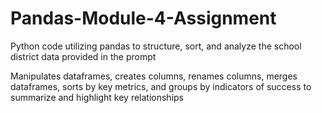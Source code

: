 # Pandas-Module-4-Assignment
Python code utilizing pandas to structure, sort, and analyze the school district data provided in the prompt

Manipulates dataframes, creates columns, renames columns, merges dataframes, sorts by key metrics, and groups by indicators of success to summarize and highlight key relationships
